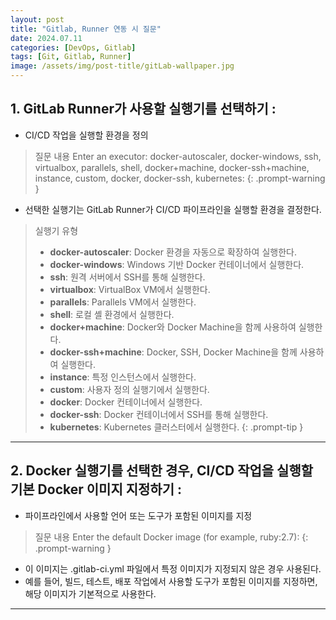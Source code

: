 ```yaml
---
layout: post
title: "Gitlab, Runner 연동 시 질문"
date: 2024.07.11
categories: [DevOps, Gitlab] 
tags: [Git, Gitlab, Runner]
image: /assets/img/post-title/gitLab-wallpaper.jpg
---
```


## 1. GitLab Runner가 사용할 실행기를 선택하기 :
- CI/CD 작업을 실행할 환경을 정의

>질문 내용
>Enter an executor: docker-autoscaler, docker-windows, ssh, virtualbox, parallels, shell, docker+machine, docker-ssh+machine, instance, custom, docker, docker-ssh, kubernetes:
{: .prompt-warning }

- 선택한 실행기는 GitLab Runner가 CI/CD 파이프라인을 실행할 환경을 결정한다.

>실행기 유형
>- **docker-autoscaler**: Docker 환경을 자동으로 확장하여 실행한다.
>- **docker-windows**: Windows 기반 Docker 컨테이너에서 실행한다.
>- **ssh**: 원격 서버에서 SSH를 통해 실행한다.
>- **virtualbox**: VirtualBox VM에서 실행한다.
>- **parallels**: Parallels VM에서 실행한다.
>- **shell**: 로컬 셸 환경에서 실행한다.
>- **docker+machine**: Docker와 Docker Machine을 함께 사용하여 실행한다.
>- **docker-ssh+machine**: Docker, SSH, Docker Machine을 함께 사용하여 실행한다.
>- **instance**: 특정 인스턴스에서 실행한다.
>- **custom**: 사용자 정의 실행기에서 실행한다.
>- **docker**: Docker 컨테이너에서 실행한다.
>- **docker-ssh**: Docker 컨테이너에서 SSH를 통해 실행한다.
>- **kubernetes**: Kubernetes 클러스터에서 실행한다.
{: .prompt-tip }

---
## 2. Docker 실행기를 선택한 경우, CI/CD 작업을 실행할 기본 Docker 이미지 지정하기 :
- 파이프라인에서 사용할 언어 또는 도구가 포함된 이미지를 지정

>질문 내용
>Enter the default Docker image (for example, ruby:2.7):
{: .prompt-warning }

- 이 이미지는 .gitlab-ci.yml 파일에서 특정 이미지가 지정되지 않은 경우 사용된다.
- 예를 들어, 빌드, 테스트, 배포 작업에서 사용할 도구가 포함된 이미지를 지정하면, 해당 이미지가 기본적으로 사용한다.

---